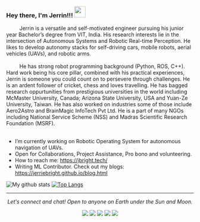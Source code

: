 ### Hey there, I'm Jerrin!!! <a><img src="https://github.com/jerriebright/jerriebright/blob/main/image/wave.gif" width="30"></a>
  &nbsp;&nbsp;&nbsp;&nbsp;&nbsp;&nbsp;&nbsp;&nbsp;&nbsp;Jerrin is a versatile and self-motivated engineer pursuing his junior year Bachelor’s degree from VIT, India. His research interests lie in the intersection of Autonomous Systems and Robotic Real-time Perception. He likes to develop autonomy stacks for self-driving cars, mobile robots, aerial vehicles (UAVs), and robotic arms. 
 <br><br>&nbsp;&nbsp;&nbsp;&nbsp;&nbsp;&nbsp;&nbsp;&nbsp;&nbsp;He has strong robot programming background (Python, ROS, C++). Hard work being his core pillar, combined with his practical experiences, Jerrin is someone you could count on to persevere through challenges. He is an ardent follower of cricket, chess and loves travelling. He has bagged research oppurtunities from prestigious universities in the world including McMaster University, Canada; Arizona State University, USA and Yuan-Ze University, Taiwan. He has also worked on industries some of those include Aero2Astro and BrainMagic InfoTech Pvt Ltd. He is a part of many NGOs including National Service Scheme (NSS) and Madras Scientific Research Foundation (MSRF).<br><br>

- I’m currently working on Robotic Operating System for autonomous navigation of UAVs.
- Open for Collaborations, Project Assistance, Pro bono and volunteering.
- How to reach me: https://jbright.tech/
- Writing ML Contributor. Check out my blogs: https://jerriebright.github.io/blog.html

![My github stats](https://github-readme-stats.vercel.app/api?username=jerriebright&show_icons=true&theme=tokyonight)
[![Top Langs](https://github-readme-stats.vercel.app/api/top-langs/?username=jerriebright&layout=compact&theme=tokyonight)](https://github.com/jerriebright/github-readme-stats)

<hr>
<p align="center">
  <i>Let's connect and chat! Open to anyone on Earth under the Sun and Moon.</i>
  <p align="center">
      <a href="https://twitter.com/Jerrie_25" alt="Twitter"><img src="https://github.com/jerriebright/jerriebright/blob/main/image/twitter.png"></a>
      <a href="https://www.linkedin.com/in/jerriebright/" alt="Linkedin"><img src="https://github.com/jerriebright/jerriebright/blob/main/image/linkedin.png"></a>
      <a href="https://www.instagram.com/jerrie_25/" alt="Instagram"><img src="https://github.com/jerriebright/jerriebright/blob/main/image/insta.png"></a>
      <a href="https://m.facebook.com/jerrin.jerrin.5891?ref=bookmarks" alt="Facebook"><img src="https://github.com/jerriebright/jerriebright/blob/main/image/facebook.png"></a>
      <a href="https://github.com/jerriebright" alt="GitHub"><img src="https://github.com/jerriebright/jerriebright/blob/main/image/github.png"></a>
  </p>
</p>

